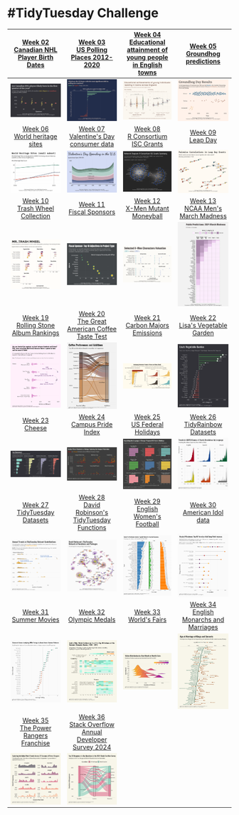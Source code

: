 # #TidyTuesday Challenge

|                                                                [Week 02<br>Canadian NHL Player Birth Dates](https://github.com/poncest/tidytuesday/tree/main/2024/Week_02)                                                                 |         [Week 03](https://github.com/poncest/tidytuesday/tree/main/2024/Week_03)[<br>](https://github.com/poncest/tidytuesday/tree/main/2024/Week_02)[US Polling Places 2012-2020](https://github.com/poncest/tidytuesday/tree/main/2024/Week_03)         | [Week 04](https://github.com/poncest/tidytuesday/tree/main/2024/Week_04)[<br>](https://github.com/poncest/tidytuesday/tree/main/2024/Week_02)[Educational attainment of young people in English towns](https://github.com/poncest/tidytuesday/tree/main/2024/Week_04) |     [Week 05](https://github.com/poncest/tidytuesday/tree/main/2024/Week_05)[<br>](https://github.com/poncest/tidytuesday/tree/main/2024/Week_02)[Groundhog predictions](https://github.com/poncest/tidytuesday/tree/main/2024/Week_05)      |
|:----------------:|:----------------:|:-----------------:|:----------------:|
|                                                                                                     ![](Week_02/2024_02.png "Week 02")                                                                                                     |                                                                                                            ![](Week_03/2024_03.png "week 03")                                                                                                             |                                                                                                                  ![](Week_04/2024_04.png "week 04")                                                                                                                   |                                                                                                      ![](Week_05/2024_05.png "week 05")                                                                                                      |
|                                                                      [Week 06<br>World heritage sites](https://github.com/poncest/tidytuesday/tree/main/2024/Week_06)                                                                      |                                                                         [Week 07<br>Valentine's Day consumer data](https://github.com/poncest/tidytuesday/tree/main/2024/Week_07)                                                                         |                                                                                  [Week 08<br>R Consortium ISC Grants](https://github.com/poncest/tidytuesday/tree/main/2024/Week_08)                                                                                  |                                                                             [Week 09<br>Leap Day](https://github.com/poncest/tidytuesday/tree/main/2024/Week_09)                                                                             |
|                                                                                                     ![](Week_06/2024_06.png "week 06")                                                                                                     |                                                                                                            ![](Week_07/2024_07.png "week 07")                                                                                                             |                                                                                                                  ![](Week_08/2024_08.png "week 08")                                                                                                                   |                                                                                                      ![](Week_09/2024_09.png "week 09")                                                                                                      |
|    [Week 10](https://github.com/poncest/tidytuesday/tree/main/2024/Week_10)[<br>](https://github.com/poncest/tidytuesday/tree/main/2024/Week_06)[Trash Wheel Collection](https://github.com/poncest/tidytuesday/tree/main/2024/Week_10)    |               [Week 11](https://github.com/poncest/tidytuesday/tree/main/2024/Week_11)[<br>](https://github.com/poncest/tidytuesday/tree/main/2024/Week_06)[Fiscal Sponsors](https://github.com/poncest/tidytuesday/tree/main/2024/Week_11)               |                 [Week 12](https://github.com/poncest/tidytuesday/tree/main/2024/Week_12)[<br>](https://github.com/poncest/tidytuesday/tree/main/2024/Week_06)[X-Men Mutant Moneyball](https://github.com/poncest/tidytuesday/tree/main/2024/Week_12)                  |                                                                     [Week 13<br>NCAA Men's March Madness](https://github.com/poncest/tidytuesday/tree/main/2024/Week_13)                                                                     |
|                                                                                                     ![](Week_10/2024_10.png "week 10")                                                                                                     |                                                                                                            ![](Week_11/2024_11.png "week 11")                                                                                                             |                                                                                                                  ![](Week_12/2024_12.png "week 12")                                                                                                                   |                                                                                                      ![](Week_13/2024_13.png "week 13")                                                                                                      |
| [Week 19](https://github.com/poncest/tidytuesday/tree/main/2024/Week_19)[<br>](https://github.com/poncest/tidytuesday/tree/main/2024/Week_06)[Rolling Stone Album Rankings](https://github.com/poncest/tidytuesday/tree/main/2024/Week_19) |    [Week 20](https://github.com/poncest/tidytuesday/tree/main/2024/Week_20)[<br>](https://github.com/poncest/tidytuesday/tree/main/2024/Week_06)[The Great American Coffee Taste Test](https://github.com/poncest/tidytuesday/tree/main/2024/Week_20)     |                 [Week 21](https://github.com/poncest/tidytuesday/tree/main/2024/Week_21)[<br>](https://github.com/poncest/tidytuesday/tree/main/2024/Week_06)[Carbon Majors Emissions](https://github.com/poncest/tidytuesday/tree/main/2024/Week_21)                 |    [Week 22](https://github.com/poncest/tidytuesday/tree/main/2024/Week_22)[<br>](https://github.com/poncest/tidytuesday/tree/main/2024/Week_06)[Lisa's Vegetable Garden](https://github.com/poncest/tidytuesday/tree/main/2024/Week_22)     |
|                                                                                                     ![](Week_19/2024_19.png "week 19")                                                                                                     |                                                                                                            ![](Week_20/2024_20.png "week 20")                                                                                                             |                                                                                                                  ![](Week_21/2024_21.png "week 21")                                                                                                                   |                                                                                                      ![](Week_22/2024_22.png "week 22")                                                                                                      |
|            [Week 23](https://github.com/poncest/tidytuesday/tree/main/2024/Week_23)[<br>](https://github.com/poncest/tidytuesday/tree/main/2024/Week_06)[Cheese](https://github.com/poncest/tidytuesday/tree/main/2024/Week_23)            |             [Week 24](https://github.com/poncest/tidytuesday/tree/main/2024/Week_24)[<br>](https://github.com/poncest/tidytuesday/tree/main/2024/Week_06)[Campus Pride Index](https://github.com/poncest/tidytuesday/tree/main/2024/Week_24)              |                   [Week 25](https://github.com/poncest/tidytuesday/tree/main/2024/Week_25)[<br>](https://github.com/poncest/tidytuesday/tree/main/2024/Week_06)[US Federal Holidays](https://github.com/poncest/tidytuesday/tree/main/2024/Week_25)                   |      [Week 26](https://github.com/poncest/tidytuesday/tree/main/2024/Week_26)[<br>](https://github.com/poncest/tidytuesday/tree/main/2024/Week_06)[TidyRainbow Datasets](https://github.com/poncest/tidytuesday/tree/main/2024/Week_26)      |
|                                                                                                     ![](Week_23/2024_23.png "week 23")                                                                                                     |                                                                                                            ![](Week_24/2024_24.png "week 24")                                                                                                             |                                                                                                                  ![](Week_25/2024_25.png "week 25")                                                                                                                   |                                                                                                      ![](Week_26/2024_26.png "week 26")                                                                                                      |
|     [Week 27](https://github.com/poncest/tidytuesday/tree/main/2024/Week_27)[<br>](https://github.com/poncest/tidytuesday/tree/main/2024/Week_06)[TidyTuesday Datasets](https://github.com/poncest/tidytuesday/tree/main/2024/Week_27)     |   [Week 28](https://github.com/poncest/tidytuesday/tree/main/2024/Week_28)[<br>](https://github.com/poncest/tidytuesday/tree/main/2024/Week_06)[David Robinson's TidyTuesday Functions](https://github.com/poncest/tidytuesday/tree/main/2024/Week_28)    |                [Week 29](https://github.com/poncest/tidytuesday/tree/main/2024/Week_29)[<br>](https://github.com/poncest/tidytuesday/tree/main/2024/Week_06)[English Women's Football](https://github.com/poncest/tidytuesday/tree/main/2024/Week_29)                 |       [Week 30](https://github.com/poncest/tidytuesday/tree/main/2024/Week_30)[<br>](https://github.com/poncest/tidytuesday/tree/main/2024/Week_06)[American Idol data](https://github.com/poncest/tidytuesday/tree/main/2024/Week_30)       |
|                                                                                                     ![](Week_27/2024_27.png "week 27")                                                                                                     |                                                                                                            ![](Week_28/2024_28.png "week 28")                                                                                                             |                                                                                                                  ![](Week_29/2024_29.png "week 29")                                                                                                                   |                                                                                                      ![](Week_30/2024_30.png "Week 30")                                                                                                      |
|        [Week 31](https://github.com/poncest/tidytuesday/tree/main/2024/Week_31)[<br>](https://github.com/poncest/tidytuesday/tree/main/2024/Week_06)[Summer Movies](https://github.com/poncest/tidytuesday/tree/main/2024/Week_31)         |               [Week 32](https://github.com/poncest/tidytuesday/tree/main/2024/Week_32)[<br>](https://github.com/poncest/tidytuesday/tree/main/2024/Week_06)[Olympic Medals](https://github.com/poncest/tidytuesday/tree/main/2024/Week_32)                |                      [Week 33](https://github.com/poncest/tidytuesday/tree/main/2024/Week_33)[<br>](https://github.com/poncest/tidytuesday/tree/main/2024/Week_06)[World's Fairs](https://github.com/poncest/tidytuesday/tree/main/2024/Week_33)                      | [Week 34](https://github.com/poncest/tidytuesday/tree/main/2024/Week_34)[<br>](https://github.com/poncest/tidytuesday/tree/main/2024/Week_06)[English Monarchs and Marriages](https://github.com/poncest/tidytuesday/tree/main/2024/Week_34) |
|                                                                                                     ![](Week_31/2024_31.png "week 31")                                                                                                     |                                                                                                            ![](Week_32/2024_32.png "week 32")                                                                                                             |                                                                                                                  ![](Week_33/2024_33.png "week 33")                                                                                                                   |                                                                                                      ![](Week_34/2024_34.png "Week 34")                                                                                                      |
| [Week 35](https://github.com/poncest/tidytuesday/tree/main/2024/Week_35)[<br>](https://github.com/poncest/tidytuesday/tree/main/2024/Week_06)[The Power Rangers Franchise](https://github.com/poncest/tidytuesday/tree/main/2024/Week_35)  | [Week 36](https://github.com/poncest/tidytuesday/tree/main/2024/Week_36)[<br>](https://github.com/poncest/tidytuesday/tree/main/2024/Week_06)[Stack Overflow Annual Developer Survey 2024](https://github.com/poncest/tidytuesday/tree/main/2024/Week_36) |                                                                                                                                                                                                                                                                       |                                                                                                                                                                                                                                              |
|                                                                                                     ![](Week_35/2024_35.png "week 35")                                                                                                     |                                                                                                            ![](Week_36/2024_36.png "week 36")                                                                                                             |                                                                                                                                                                                                                                                                       |                                                                                                                                                                                                                                              |
